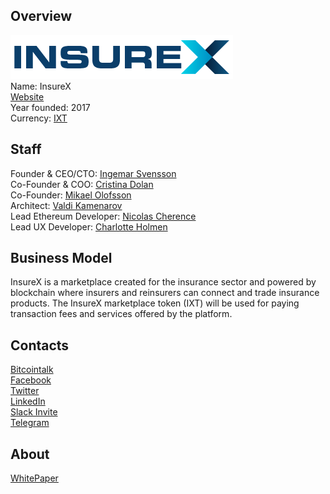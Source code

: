 ## Overview
![ logo](../projects/logo/insurex.png)  
Name: InsureX  
[Website](https://insurex.co/)  
Year founded: 2017  
Currency: [IXT](https://coinmarketcap.com/assets/insurex/)  
## Staff 
Founder & CEO/CTO: [Ingemar Svensson](../people/ingemar_svensson.md)  
Co-Founder & COO: [Cristina Dolan](../people/cristina_dolan.md)  
Co-Founder: [Mikael Olofsson](../people/mikael_olofsson.md)  
Architect: [Valdi Kamenarov](../people/valdi_kamenarov.md)  
Lead Ethereum Developer: [Nicolas Cherence](../people/nicolas_cherence.md)  
Lead UX Developer: [Charlotte Holmen](../people/charlotte_holmen.md)  
## Business Model
InsureX is a marketplace created for the insurance sector and powered by blockchain where insurers and reinsurers can connect and trade insurance products.
The InsureX marketplace token (IXT) will be used for paying transaction fees and services offered by the platform.
## Contacts  
[Bitcointalk](https://bitcointalk.org/index.php?topic=1963974.0)   
[Facebook](https://www.facebook.com/InsureX-1467549329975479)   
[Twitter](https://twitter.com/insurextech)  
[LinkedIn](https://www.linkedin.com/company-beta/22328801/)     
[Slack Invite](https://insurex.herokuapp.com/)  
[Telegram](https://t.me/insurex_group)  
## About
[WhitePaper](http://www.insurex.co/wp-content/uploads/2017/05/insurex_whitepaper.pdf)
